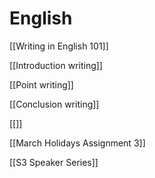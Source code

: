 # English

[[Writing in English 101]]

[[Introduction writing]]

[[Point writing]]

[[Conclusion writing]]

[[]]

[[March Holidays Assignment 3]]

[[S3 Speaker Series]]